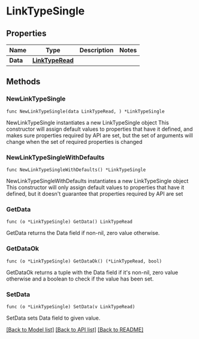 # LinkTypeSingle

## Properties

Name | Type | Description | Notes
------------ | ------------- | ------------- | -------------
**Data** | [**LinkTypeRead**](LinkTypeRead.md) |  | 

## Methods

### NewLinkTypeSingle

`func NewLinkTypeSingle(data LinkTypeRead, ) *LinkTypeSingle`

NewLinkTypeSingle instantiates a new LinkTypeSingle object
This constructor will assign default values to properties that have it defined,
and makes sure properties required by API are set, but the set of arguments
will change when the set of required properties is changed

### NewLinkTypeSingleWithDefaults

`func NewLinkTypeSingleWithDefaults() *LinkTypeSingle`

NewLinkTypeSingleWithDefaults instantiates a new LinkTypeSingle object
This constructor will only assign default values to properties that have it defined,
but it doesn't guarantee that properties required by API are set

### GetData

`func (o *LinkTypeSingle) GetData() LinkTypeRead`

GetData returns the Data field if non-nil, zero value otherwise.

### GetDataOk

`func (o *LinkTypeSingle) GetDataOk() (*LinkTypeRead, bool)`

GetDataOk returns a tuple with the Data field if it's non-nil, zero value otherwise
and a boolean to check if the value has been set.

### SetData

`func (o *LinkTypeSingle) SetData(v LinkTypeRead)`

SetData sets Data field to given value.



[[Back to Model list]](../README.md#documentation-for-models) [[Back to API list]](../README.md#documentation-for-api-endpoints) [[Back to README]](../README.md)


